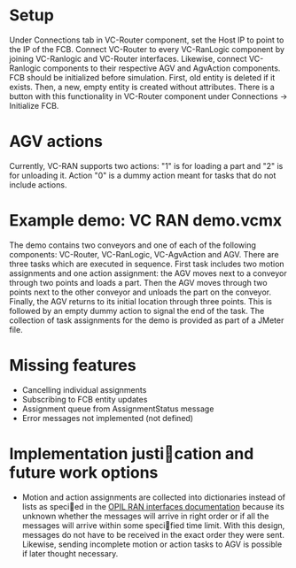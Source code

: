 # Setup

Under Connections tab in VC-Router component, set the Host IP to point to the IP of the FCB. Connect VC-Router to every VC-RanLogic component by joining VC-Ranlogic and VC-Router interfaces. Likewise, connect VC- Ranlogic components to their respective AGV and AgvAction components. FCB should be initialized before simulation. First, old entity is deleted if it exists. Then, a new, empty entity is created without attributes. There is a button with this functionality in VC-Router component under Connections &rightarrow; Initialize FCB.

# AGV actions

Currently, VC-RAN supports two actions: "1" is for loading a part and "2" is for unloading it. Action "0" is a dummy action meant for tasks that do not include actions.

# Example demo: VC RAN demo.vcmx

The demo contains two conveyors and one of each of the following components: VC-Router, VC-RanLogic, VC-AgvAction and AGV. There are three tasks which are executed in sequence. First task includes two motion assignments and one action assignment: the AGV moves next to a conveyor through two points and loads a part. Then the AGV moves through two points next to the other conveyor and unloads the part on the conveyor. Finally, the AGV returns to its initial location through three points. This is followed by an empty dummy action to signal the end of the task. The collection of task assignments for the demo is provided as part of a JMeter file.

# Missing features

* Cancelling individual assignments
* Subscribing to FCB entity updates
* Assignment queue from AssignmentStatus message
* Error messages not implemented (not defined)

# Implementation justication and future work options

* Motion and action assignments are collected into dictionaries instead of lists as specied in the [OPIL RAN interfaces documentation](https://gitlab.com/opil_group/documentation/blob/develop/docs/develop/RAN/opil_interfaces_ran.md) because its unknown whether the messages will arrive in right order or if all the messages will arrive within some specified time limit. With this design, messages do not have to be received in the exact order they were sent. Likewise, sending incomplete motion or action tasks to AGV is possible if later thought necessary.
